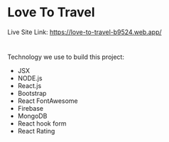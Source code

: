 # Love To Travel

Live Site Link: https://love-to-travel-b9524.web.app/

#
Technology we use to build this project:

- JSX
- NODE.js
- React.js
- Bootstrap
- React FontAwesome
- Firebase
- MongoDB
- React hook form
- React Rating
